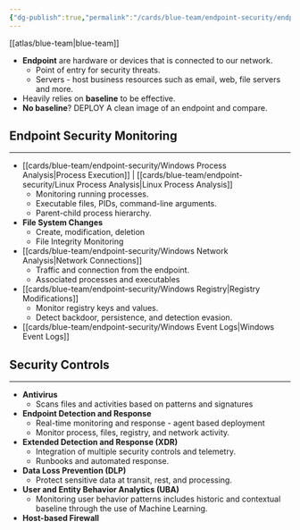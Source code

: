 ```yaml
---
{"dg-publish":true,"permalink":"/cards/blue-team/endpoint-security/endpoint-security/"}
---
```


[[atlas/blue-team\|blue-team]]

- **Endpoint** are hardware or devices that is connected to our network.
	- Point of entry for security threats.
	- Servers - host business resources such as email, web, file servers and more.
- Heavily relies on **baseline** to be effective.
- **No baseline**? DEPLOY A clean image of an endpoint and compare.
## Endpoint Security Monitoring
---
- [[cards/blue-team/endpoint-security/Windows Process Analysis\|Process Execution]] | [[cards/blue-team/endpoint-security/Linux Process Analysis\|Linux Process Analysis]]
	- Monitoring running processes.
	- Executable files, PIDs, command-line arguments.
	- Parent-child process hierarchy.
- **File System Changes**
	- Create, modification, deletion
	- File Integrity Monitoring
- [[cards/blue-team/endpoint-security/Windows Network Analysis\|Network Connections]]
	- Traffic and connection from the endpoint.
	- Associated processes and executables
- [[cards/blue-team/endpoint-security/Windows Registry\|Registry Modifications]]
	- Monitor registry keys and values.
	- Detect backdoor, persistence, and detection evasion.
- [[cards/blue-team/endpoint-security/Windows Event Logs\|Windows Event Logs]]
## Security Controls
---
- **Antivirus**
	- Scans files and activities based on patterns and signatures
- **Endpoint Detection and Response**
	- Real-time monitoring and response - agent based deployment
	- Monitor process, files, registry, and network activity.
- **Extended Detection and Response (XDR)**
	- Integration of multiple security controls and telemetry.
	- Runbooks and automated response.
- **Data Loss Prevention (DLP)**
	- Protect sensitive data at transit, rest, and processing.
- **User and Entity Behavior Analytics (UBA)**
	- Monitoring user behavior patterns includes historic and contextual baseline through the use of Machine Learning.
- **Host-based Firewall**


